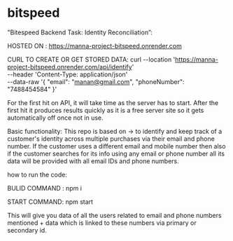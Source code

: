 # bitspeed

"Bitespeed Backend Task: Identity Reconciliation”: 

HOSTED ON : https://manna-project-bitspeed.onrender.com

CURL TO CREATE OR GET STORED DATA: 
curl --location 'https://manna-project-bitspeed.onrender.com/api/identify' \
--header 'Content-Type: application/json' \
--data-raw '{
    "email": "manan@gmail.com",
    "phoneNumber": "7488454584"
}'

For the first hit on API, it will take time as the server has to start. After the first hit it produces results quickly as it is a free server site so it gets automatically off once not in use. 

Basic functionality: This repo is based on -> to identify and keep track of a customer's identity across multiple purchases via their email and phone number. If the customer uses a different email and mobile number then also if the customer searches for its info using any email or phone number all its data will be provided with all email IDs and phone numbers.

how to run the code: 

BULID COMMAND : npm i

START COMMAND: npm start

This will give you data of all the users related to email and phone numbers mentioned + data which is linked to these numbers via primary or secondary id.
